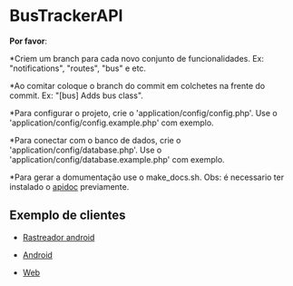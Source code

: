 # BusTrackerAPI

**Por favor**:

*Criem um branch para cada novo conjunto de funcionalidades. Ex: "notifications", "routes", "bus" e etc.

*Ao comitar coloque o branch do commit em colchetes na frente do commit. Ex: "[bus] Adds bus class".

*Para configurar o projeto, crie o 'application/config/config.php'. Use o 'application/config/config.example.php' com exemplo.

*Para conectar com o banco de dados, crie o 'application/config/database.php'. Use o 'application/config/database.example.php' com exemplo.

*Para gerar a domumentação use o make_docs.sh. Obs: é necessario ter instalado o [apidoc](https://github.com/apidoc/apidoc) previamente.  


Exemplo de clientes
--------

* [Rastreador android](https://github.com/PET-EC-Sobral/BusTracker-TrackerApp)

* [Android](https://github.com/PET-EC-Sobral/BusTrackerMobile)

* [Web](https://github.com/PET-EC-Sobral/bus-tracker-web-client)
